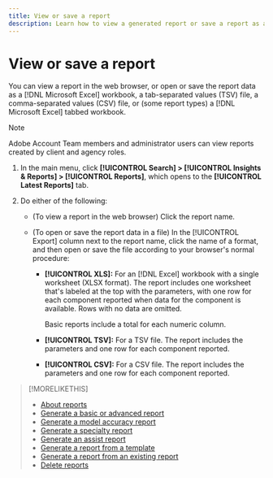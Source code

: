 ```yaml
---
title: View or save a report
description: Learn how to view a generated report or save a report as a file.
---
```

# View or save a report

You can view a report in the web browser, or open or save the report data as a [!DNL Microsoft Excel] workbook, a tab-separated values (TSV) file, a comma-separated values (CSV) file, or (some report types) a [!DNL Microsoft Excel] tabbed workbook.

>[!NOTE]
>
>Adobe Account Team members and administrator users can view reports created by client and agency roles.

1. In the main menu, click **[!UICONTROL Search] > [!UICONTROL Insights & Reports] > [!UICONTROL Reports]**, which opens to the **[!UICONTROL Latest Reports]** tab.

1. Do either of the following:

   * (To view a report in the web browser) Click the report name.
   
   * (To open or save the report data in a file) In the [!UICONTROL Export] column next to the report name, click the name of a format, and then open or save the file according to your browser's normal procedure:

     * **[!UICONTROL XLS]:**   For an [!DNL Excel] workbook with a single worksheet (XLSX format). The report includes one worksheet that's labeled at the top with the parameters, with one row for each component reported when data for the component is available. Rows with no data are omitted.
     
       Basic reports include a total for each numeric column.
       
     * **[!UICONTROL TSV]:** For a TSV file. The report includes the parameters and one row for each component reported.
     
     * **[!UICONTROL CSV]:**   For a CSV file. The report includes the parameters and one row for each component reported.

>[!MORELIKETHIS]
>
>* [About reports](/help/search-social-commerce/reports/report-about.md)
>* [Generate a basic or advanced report](/help/search-social-commerce/reports/management/basic-advanced/basic-advanced-report-generate.md)
>* [Generate a model accuracy report](/help/search-social-commerce/reports/management/model-accuracy/model-accuracy-report-generate.md)
>* [Generate a specialty report](/help/search-social-commerce/reports/management/specialty/specialty-report-generate.md)
>* [Generate an assist report](/help/search-social-commerce/reports/management/assist/assist-report-generate.md)
>* [Generate a report from a template](/help/search-social-commerce/reports/management/report-generate-from-template.md)
>* [Generate a report from an existing report](/help/search-social-commerce/reports/management/report-generate-from-existing.md)
>* [Delete reports](/help/search-social-commerce/reports/management/report-delete.md)
